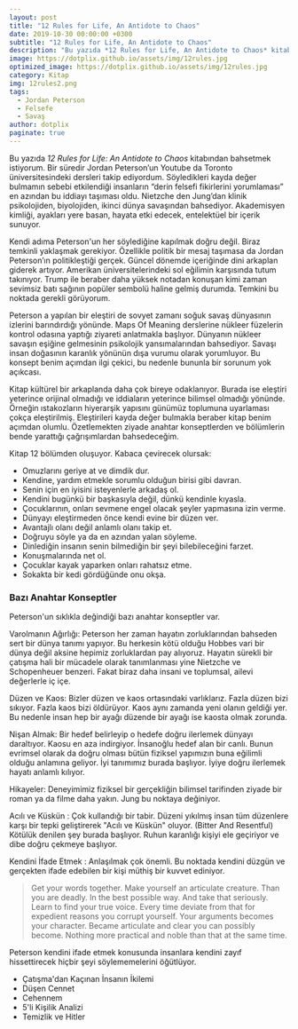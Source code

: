```yaml
---
layout: post
title: "12 Rules for Life, An Antidote to Chaos"
date: 2019-10-30 00:00:00 +0300
subtitle: "12 Rules for Life, An Antidote to Chaos"
description: "Bu yazıda *12 Rules for Life, An Antidote to Chaos* kitabından bahsetmek istiyorum."
image: https://dotplix.github.io/assets/img/12rules.jpg
optimized_image: https://dotplix.github.io/assets/img/12rules.jpg
category: Kitap
img: 12rules2.png
tags:
  - Jordan Peterson
  - Felsefe
  - Savaş
author: dotplix
paginate: true
---
```



Bu yazıda *12 Rules for Life: An Antidote to Chaos* kitabından bahsetmek istiyorum. Bir süredir Jordan Peterson’un Youtube da Toronto üniversitesindeki dersleri takip ediyordum. Söyledikleri kayda değer bulmamın sebebi etkilendiği insanların “derin felsefi fikirlerini yorumlaması” en azından bu iddiayı taşıması oldu. Nietzche den Jung’dan klinik psikolojiden, biyolojiden, ikinci dünya savaşından bahsediyor. Akademisyen kimliği, ayakları yere basan, hayata etki edecek, entelektüel bir içerik sunuyor. 

Kendi adıma Peterson'un her söylediğine kapılmak doğru değil. Biraz temkinli yaklaşmak gerekiyor. Özellikle politik bir mesaj taşımasa da Jordan Peterson’ın politikleştiği gerçek. Güncel dönemde içeriğinde dini arkaplan giderek artıyor. Amerikan üniversitelerindeki sol eğilimin karşısında tutum takınıyor. Trump ile beraber daha yüksek notadan konuşan kimi zaman sevimsiz batı sağının popüler sembolü haline gelmiş durumda. Temkini bu noktada gerekli görüyorum.

Peterson a yapılan bir eleştiri de sovyet zamanı soğuk savaş dünyasının izlerini barındırdığı yönünde. Maps Of Meaning derslerine nükleer füzelerin kontrol odasına yaptığı ziyareti anlatmakla başlıyor. Dünyanın nükleer savaşın eşiğine gelmesinin psikolojik yansımalarından bahsediyor. Savaşı insan doğasının karanlık yönünün dışa vurumu olarak yorumluyor. Bu konsept benim açımdan ilgi çekici, bu nedenle bununla bir sorunum yok açıkcası.

Kitap kültürel bir arkaplanda daha çok bireye odaklanıyor. Burada ise eleştiri yeterince orijinal olmadığı ve iddiaların yeterince bilimsel olmadığı yönünde. Örneğin ıstakozların hiyerarşik yapısını günümüz toplumuna uyarlaması çokça eleştirilmiş. Eleştirileri kayda değer bulmakla beraber kitap benim açımdan olumlu. Özetlemekten ziyade anahtar konseptlerden ve bölümlerin bende yarattığı çağrışımlardan bahsedeceğim.

Kitap 12 bölümden oluşuyor. Kabaca çevirecek olursak:

* Omuzlarını geriye at ve dimdik dur.
* Kendine, yardım etmekle sorumlu olduğun birisi gibi davran.
* Senin için en iyisini isteyenlerle arkadaş ol.  
* Kendini bugünkü bir başkasıyla değil, dünkü kendinle kıyasla.
* Çocuklarının, onları sevmene engel olacak şeyler yapmasına izin verme.
* Dünyayı eleştirmeden önce kendi evine bir düzen ver.
* Avantajlı olanı değil anlamlı olanı takip et.
* Doğruyu söyle ya da en azından yalan söyleme.
* Dinlediğin insanın senin bilmediğin bir şeyi bilebileceğini farzet.
* Konuşmalarında net ol.
* Çocuklar kayak yaparken onları rahatsız etme.
* Sokakta bir kedi gördüğünde onu okşa.

### Bazı Anahtar Konseptler

Peterson'un sıklıkla değindiği bazı anahtar konseptler var.

Varolmanın Ağırlığı: Peterson her zaman hayatın zorluklarından bahseden sert bir dünya tanımı yapıyor. Bu herkesin kötü olduğu Hobbes vari bir dünya değil aksine hepimiz zorluklardan pay alıyoruz. Hayatın sürekli bir çatışma hali bir mücadele olarak tanımlanması yine Nietzche ve Schopenheuer benzeri. Fakat biraz daha insani ve toplumsal, ailevi değerlerle iç içe.

Düzen ve Kaos: Bizler düzen ve kaos ortasındaki varlıklarız. Fazla düzen bizi sıkıyor. Fazla kaos bizi öldürüyor. Kaos aynı zamanda yeni olanın geldiği yer. Bu nedenle insan hep bir ayağı düzende bir ayağı ise kaosta olmak zorunda.

Nişan Almak: Bir hedef belirleyip o hedefe doğru ilerlemek dünyayı daraltıyor. Kaosu en aza indirgiyor. İnsanoğlu hedef alan bir canlı. Bunun evrimsel olarak da doğru olması bütün fiziksel yapımızın buna eğilimli olduğu anlamına geliyor. İyi tanımımız burada başlıyor. İyiye doğru ilerlemek hayatı anlamlı kılıyor.

Hikayeler: Deneyimimiz fiziksel bir gerçekliğin bilimsel tarifinden ziyade bir roman ya da filme daha yakın. Jung bu noktaya değiniyor.

Acılı ve Küskün : Çok kullandığı bir tabir. Düzeni yıkılmış insan tüm düzenlere karşı bir tepki geliştirerek "Acılı ve Küskün" oluyor. (Bitter And Resentful) Kötülük denilen şey burada başlıyor. Ruhun karanlığı kişiyi ele geçiriyor ve dibe doğru çekmeye başlıyor.

Kendini İfade Etmek : Anlaşılmak çok önemli. Bu noktada kendini düzgün ve gerçekten ifade edebilen bir kişi müthiş bir kuvvet ediniyor.

> Get your words together. Make yourself an articulate creature. Than you are deadly. In the best possible way. And take that seriously. 
Learn to find your true voice. Every time deviate from that for expedient reasons you corrupt yourself. Your arguments becomes your character. Became articulate and clear you can possibly become. Nothing more practical and noble than that at the same time. 

Peterson kendini ifade etmek konusunda insanlara kendini zayıf hissettirecek hiçbir şeyi söylememelerini öğütlüyor.

* Çatışma'dan Kaçınan İnsanın İkilemi
* Düşen Cennet 
* Cehennem
* 5'li Kişilik Analizi
* Temizlik ve Hitler 

